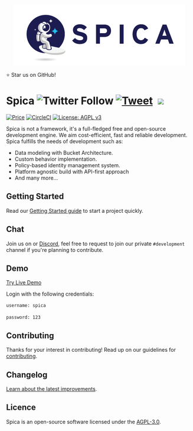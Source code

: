 <p align="center">
  <img src="/docs/site/src/assets/images/spica-dark.png">
</p>
  
:star: Star us on GitHub!

# Spica ![Twitter Follow](https://img.shields.io/twitter/follow/SpicaEngine?label=Follow&style=social) [![Tweet](https://img.shields.io/twitter/url/http/shields.io.svg?style=social)](https://twitter.com/intent/tweet?url=https%3A%2F%2Fspicaengine.com&text=Feel%20The%20Energy%2C%20Join%20Our%20Creator%20World!!&via=SpicaEngine) &nbsp;[<img src="https://img.shields.io/badge/slack-red.svg?logo=slack">](https://join.slack.com/t/spica-engine/shared_invite/enQtNzYzMDE3NjQ2MTkyLTA3MTg4ZTViZGI0MThiYzdhNTYxMTQxNjcwYzRjZTJhZDE4YWFhOGU5NmUzMGZiYjlmOWY2NDg5OTUxZjM2NDM)
[![Price](https://img.shields.io/badge/price-FREE-0098f7.svg)](https://github.com/spica-engine/spica/blob/master/license.md)
[![CircleCI](https://circleci.com/gh/spica-engine/spica/tree/master.svg?style=shield)](https://circleci.com/gh/spica-engine/spica)
[![License: AGPL v3](https://img.shields.io/badge/License-AGPL%20v3-blue.svg)](https://www.gnu.org/licenses/agpl-3.0)

Spica is not a framework, it's a full-fledged free and open-source development engine. We aim cost-efficient, fast and reliable development. Spica fulfills the needs of development such as:

* Data modeling with Bucket Architecture.
* Custom behavior implementation.
* Policy-based identity management system.
* Platform agnostic build with API-first approach
* And many more...

## Getting Started

Read our [Getting Started guide][quickstart] to start a project quickly.

## Chat
Join us on [
][slack] or [Discord][discord], feel free to request to join our private `#development` channel if you're planning to contribute. 

## Demo
[Try Live Demo](http://master.spicaengine.com/spica)

Login with the following credentials:

~~~
username: spica

password: 123
~~~~


## Contributing

Thanks for your interest in contributing! Read up on our guidelines for [contributing](https://github.com/spica-engine/spica/blob/master/CONTRIBUTING.md).

## Changelog

[Learn about the latest improvements][changelog].

## Licence

Spica is an open-source software licensed under the [AGPL-3.0][licence].


[quickstart]: https://next.spicaengine.com/docs/guide/getting-started
[slack]: https://join.slack.com/t/spica-engine/shared_invite/enQtNzYzMDE3NjQ2MTkyLTA3MTg4ZTViZGI0MThiYzdhNTYxMTQxNjcwYzRjZTJhZDE4YWFhOGU5NmUzMGZiYjlmOWY2NDg5OTUxZjM2NDM
[discord]: https://discord.gg/4k6BpA6
[changelog]: https://github.com/spica-engine/spica/blob/master/CHANGELOG.md
[licence]: https://opensource.org/licenses/AGPL-3.0

